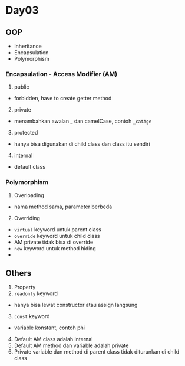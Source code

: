# Day03

## OOP
- Inheritance
- Encapsulation
- Polymorphism

### Encapsulation - Access Modifier (AM)
1. public
- forbidden, have to create getter method
2. private
- menambahkan awalan _ dan camelCase, contoh `_catAge`
3. protected
- hanya bisa digunakan di child class dan class itu sendiri
4. internal
- default class

### Polymorphism
1. Overloading
- nama method sama, parameter berbeda
2. Overriding
- `virtual` keyword untuk parent class
- `override` keyword untuk child class
- AM private tidak bisa di override
- `new` keyword untuk method hiding
- 

## Others
1. Property
2. `readonly` keyword
- hanya bisa lewat constructor atau assign langsung
3. `const` keyword
- variable konstant, contoh phi
4. Default AM class adalah internal
5. Default AM method dan variable adalah private 
6. Private variable dan method di parent class tidak diturunkan di child class
